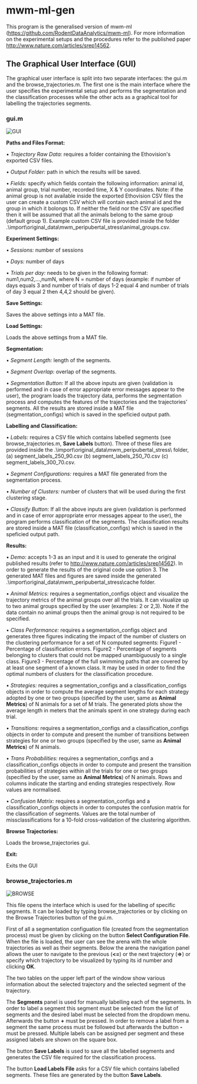# mwm-ml-gen
This program is the generalised version of mwm-ml (https://github.com/RodentDataAnalytics/mwm-ml). For more information on the experimental setups
and the procedures refer to the published paper http://www.nature.com/articles/srep14562.

## The Graphical User Interface (GUI)
The graphical user interface is split into two separate interfaces: the gui.m and the browse_trajectories.m. The first one is the main
interface where the user specifies the experimental setup and performs the segmentation and the classification processes while the other acts as a graphical tool for labelling the trajectories segments.

### gui.m
![GUI](https://github.com/RodentDataAnalytics/mwm-ml-gen/blob/master/pictures/gui.jpg)

**Paths and Files Format:**

• *Trajectory Raw Data:* requires a folder containing the Ethovision's exported CSV files.  

• *Output Folder:* path in which the results will be saved.

• *Fields:* specify which fields contain the following information: animal id, animal group, trial number, recorded time, X & Y coordinates. Note: if the animal group is not available inside the exported Ethovision CSV files the user can create a custom CSV which will contain each animal id and the group in which it bolongs to. If neither the field nor the CSV are specified then it will be assumed that all the animals belong to the same group (default group 1). Example custom CSV file is provided inside the folder .\import\original_data\mwm_peripubertal_stress\animal_groups.csv.

**Experiment Settings:**

• *Sessions:* number of sessions

• *Days:* number of days

• *Trials per day:* needs to be given in the following format: num1,num2,...,numN, where N = number of days (example: if number of days equals 3 and number of trials of days 1-2 equal 4 and number of trials of day 3 equal 2 then 4,4,2 should be given).

**Save Settings:**

Saves the above settings into a MAT file.

**Load Settings:**

Loads the above settings from a MAT file.

**Segmentation:**

• *Segment Length:* length of the segments.

• *Segment Overlap:* overlap of the segments.

• *Segmentation Button:* If all the above inputs are given (validation is performed and in case of error appropriate error messages appear to the user), the program loads the trajectory data, performs the segmentation process and computes the features of the trajectories and the trajectories' segments. All the results are stored inside a MAT file (segmentation_configs) which is saved in the speficied output path.

**Labelling and Classification:**

• *Labels:* requires a CSV file which contains labelled segments (see browse_trajectories.m, **Save Labels** button). Three of 
these files are provided inside the .\import\original_data\mwm_peripubertal_stress\ folder, (a) segment_labels_250_90.csv (b) segment_labels_250_70.csv (c) segment_labels_300_70.csv.

• *Segment Configurations:* requires a MAT file generated from the segmentation process.

• *Number of Clusters:* number of clusters that will be used during the first clustering stage.

• *Classify Button:* If all the above inputs are given (validation is performed and in case of error appropriate error messages appear to the user), the program performs classification of the segments. The classification results are stored inside a MAT file (classification_configs) which is saved in the speficied output path.

**Results:**

• *Demo:* accepts 1-3 as an input and it is used to generate the original published results (refer to http://www.nature.com/articles/srep14562). In order to generate the results of the original code use option 3. The generated MAT files and figures are saved inside the generated .\import\original_data\mwm_peripubertal_stress\cache folder.

• *Animal Metrics:* requires a segmentation_configs object and visualize the trajectory metrics of the animal groups over all the trials. It can visualize up to two animal groups specified by the user (examples: 2 or 2,3). Note if the data contain no animal groups then the animal group is not required to be specified.

• *Class Performance:* requires a segmentation_configs object and generates three figures indicating the impact of the number of clusters on the clustering performance for a set of N computed segments: Figure1 - Percentage of classification errors. Figure2 - Percentage of segments belonging to clusters that could not be mapped unambiguously to a single class. Figure3 - Percentage of the full swimming paths that are covered by at least one segment of a known class. It may be used in order to find the optimal numbers of clusters for the classification procedure.

• *Strategies:* requires a segmentation_configs and a classification_configs objects in order to compute the average segment lengths for each strategy adopted by one or two groups (specified by the user, same as **Animal Metrics**) of N animals for a set of M trials. The generated plots show the average length in meters that the animals spent in one strategy during each trial.

• *Transitions:* requires a segmentation_configs and a classification_configs objects in order to compute and present the number of transitions between strategies for one or two groups (specified by the user, same as **Animal Metrics**) of N animals.

• *Trans Probabilities:* requires a segmentation_configs and a classification_configs objects in order to compute and present the transition probabilities of strategies within all the trials for one or two groups (specified by the user, same as **Animal Metrics**) of N animals. Rows and columns indicate the starting and ending strategies respectively. Row values are normalised.

• *Confusion Matrix:* requires a segmentation_configs and a classification_configs objects in order to computes the confusion matrix for the classification of segments. Values are the total number of missclassifications for a 10-fold cross-validation of the clustering algorithm.

**Browse Trajectories:**

Loads the browse_trajectories gui. 

**Exit:**

Exits the GUI

### browse_trajectories.m
![BROWSE](https://github.com/RodentDataAnalytics/mwm-ml-gen/blob/master/pictures/browse_trajectories.jpg)

This file opens the interface which is used for the labelling of specific segments. It can be loaded by typing browse_trajectories or by clicking on the Browse Trajectories button of the gui.m.

First of all a segmentation configuation file (created from the segmentation process) must be given by clicking on the button
**Select Configuration File**. When the file is loaded, the user can see the arena with the whole trajectories as well as 
their segments. Below the arena the navigation panel allows the user to navigate to the previous (**<=**) or the 
next trajectory (**=>**) or specify which trajectory to be visualized by typing its id number and clicking **OK**.

The two tables on the upper left part of the window show various information about the selected trajectory and the
selected segment of the trajectory.

The **Segments** panel is used for manually labelling each of the segments. In order to label a segment this segment must be
selected from the list of segments and the desired label must be selected from the dropdown menu. Afterwards the button **+** must
be pressed. In order to remove a label from a segment the same process must be followed but afterwards the button **-** must
be pressed. Multiple labels can be assigned per segment and these assigned labels are shown on the square box.

The button **Save Labels** is used to save all the labelled segments and generates the CSV file required for the classification process.

The button **Load Labels File** asks for a CSV file which contains labelled segments. These files are generated by the button **Save Labels**.

